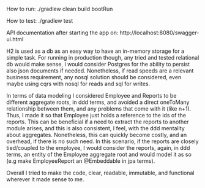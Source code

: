 How to run:
./gradlew clean build bootRun

How to test:
./gradlew test

API documentation after starting the app on:
http://localhost:8080/swagger-ui.html

H2 is used as a db as an easy way to have an in-memory storage for a simple task. For running in
production though, any tried and tested relational db would make sense, I would consider Postgres
for the ability to persist also json documents if needed. Nonetheless, if read speeds are a
relevant business requirement, any nosql solution should be considered, even maybe using cqrs
with nosql for reads and sql for writes.

In terms of data modeling I considered Employee and Reports to be different aggregate roots, in ddd terms,
and avoided a direct oneToMany relationship between them, and any problems that come with it (like n+1).
Thus, I made it so that Employee just holds a reference to the ids of the reports.
This can be beneficial if a need to extract the reports to another module arises, and this is also consistent, I feel,
with the ddd mentality about aggregates. Nonetheless, this can quickly become costly, and an overhead, if there is no such need.
In this scenario, if the reports are closely tied/coupled to the employee, I would consider the reports,
again, in ddd terms, an entity of the Employee aggregate root and would model it as so (e.g make EmployeeReport an @Embeddable in jpa terms).

Overall I tried to make the code, clear, readable, immutable, and functional wherever it made sense to me.